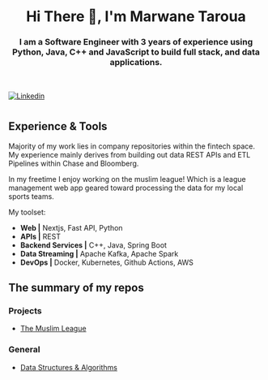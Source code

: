 
<h1 align="center">Hi There 👋, I'm Marwane Taroua</h1>

<h3 align="center">
I am a Software Engineer with 3 years of experience using Python, Java, C++ and JavaScript to build full stack, and data applications.
</h3>
<div style="margin-top: 48px;" />

[![Linkedin](https://img.shields.io/badge/LinkedIn-0077B5?style=for-the-badge&logo=linkedin&logoColor=white)](https://www.linkedin.com/in/marwanetaroua/)

<h1/>


## Experience & Tools
Majority of my work lies in company repositories within the fintech space. My experience mainly derives from building out data REST APIs and ETL Pipelines within Chase and Bloomberg.

In my freetime I enjoy working on the muslim league! Which is a league management web app geared toward processing the data for my local sports teams.

My toolset:
- **Web |**  Nextjs, Fast API, Python
- **APIs |** REST 
- **Backend Services |** C++, Java, Spring Boot
- **Data Streaming |** Apache Kafka, Apache Spark
- **DevOps |** Docker, Kubernetes, Github Actions, AWS

## The summary of my repos
### Projects
- [The Muslim League](https://github.com/marwane8/muslim-league)

### General 
- [Data Structures & Algorithms](https://github.com/marwane8/algorithms-data-structures)
